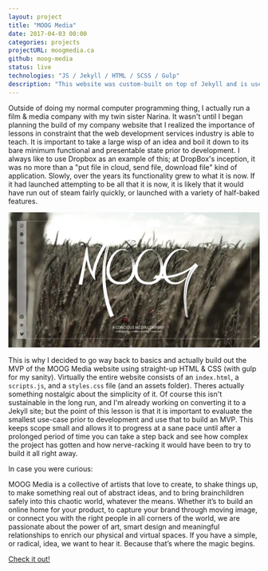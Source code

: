 ```yaml
---
layout: project
title: "MOOG Media"
date: 2017-04-03 00:00
categories: projects
projectURL: moogmedia.ca
github: moog-media
status: live
technologies: "JS / Jekyll / HTML / SCSS / Gulp"
description: "This website was custom-built on top of Jekyll and is used to repesent the work my sister and I are doing in the film world."
---
```


Outside of doing my normal computer programming thing, I actually run a film & media company with my twin sister Narina. It wasn't until I began planning the build of my company website that I realized the importance of lessons in constraint that the web development services industry is able to teach. It is important to take a large wisp of an idea and boil it down to its bare minimum functional and presentable state prior to development. I always like to use Dropbox as an example of this; at DropBox's inception, it was no more than a "put file in cloud, send file, download file" kind of application. Slowly, over the years its functionality grew to what it is now. If it had launched attempting to be all that it is now, it is likely that it would have run out of steam fairly quickly, or launched with a variety of half-baked features.

![Moog Media Website Screenshot](/images/projects/moogmedia_screen.png)

This is why I decided to go way back to basics and actually build out the MVP of the MOOG Media website using straight-up HTML & CSS (with gulp for my sanity). Virtually the entire website consists of an `index.html`, a `scripts.js`, and a `styles.css` file (and an assets folder). Theres actually something nostalgic about the simplicity of it. Of course this isn't sustainable in the long run, and I'm already working on converting it to a Jekyll site; but the point of this lesson is that it is important to evaluate the smallest use-case prior to development and use that to build an MVP. This keeps scope small and allows it to progress at a sane pace until after a prolonged period of time you can take a step back and see how complex the project has gotten and how nerve-racking it would have been to try to build it all right away.

In case you were curious:

MOOG Media is a collective of artists that love to create, to shake things up, to make something real out of abstract ideas, and to bring brainchildren safely into this chaotic world, whatever the means. Whether it’s to build an online home for your product, to capture your brand through moving image, or connect you with the right people in all corners of the world, we are passionate about the power of art, smart design and meaningful relationships to enrich our physical and virtual spaces. If you have a simple, or radical, idea, we want to hear it. Because that’s where the magic begins.

<a href="http://moogmedia.ca/" target="_blank">Check it out!</a>
